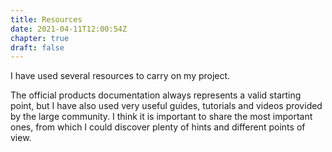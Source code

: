 ```yaml
---
title: Resources
date: 2021-04-11T12:00:54Z
chapter: true
draft: false
---
```

I have used several resources to carry on my project.
 
The official products documentation always represents a valid starting point, but I have also used very useful guides, tutorials and videos provided by the large community.
I think it is important  to share the most important ones, from which I could discover plenty of  hints and different points of view.


